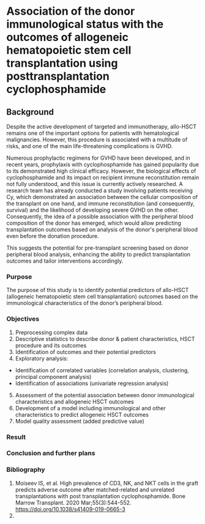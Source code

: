 # Association of the donor immunological status with the outcomes of allogeneic hematopoietic stem cell transplantation using posttransplantation cyclophosphamide

## Background

Despite the active development of targeted and immunotherapy, allo-HSCT remains one of the important options for patients with hematological malignancies. However, this procedure is associated with a multitude of risks, and one of the main life-threatening complications is GVHD.

Numerous prophylactic regimens for GVHD have been developed, and in recent years, prophylaxis with cyclophosphamide has gained popularity due to its demonstrated high clinical efficacy. However, the biological effects of cyclophosphamide and its impact on recipient immune reconstitution remain not fully understood, and this issue is currently actively researched. A research team has already conducted a study involving patients receiving Cy, which demonstrated an association between the cellular composition of the transplant on one hand, and immune reconstitution (and consequently, survival) and the likelihood of developing severe GVHD on the other. Consequently, the idea of a possible association with the peripheral blood composition of the donor has emerged, which would allow predicting transplantation outcomes based on analysis of the donor's peripheral blood even before the donation procedure.

This suggests the potential for pre-transplant screening based on donor peripheral blood analysis, enhancing the ability to predict transplantation outcomes and tailor interventions accordingly.

### Purpose
The purpose of this study is to identify potential predictors of allo-HSCT (allogeneic hematopoietic stem cell transplantation) outcomes based on the immunological characteristics of the donor’s peripheral blood.

### Objectives
1. Preprocessing complex data
2. Descriptive statistics to describe donor & patient characteristics, HSCT procedure and its outcomes
3. Identification of outcomes and their potential predictors
4. Exploratory analysis:
- Identification of correlated variables (correlation analysis, clustering, principal component analysis)
- Identification of associations (univariate regression analysis)
5. Assessment of the potential association between donor immunological characteristics and allogeneic HSCT outcomes
6. Development of a model including immunological and other characteristics to predict allogeneic HSCT outcomes
7. Model quality assessment (added predictive value)

### Result


### Conclusion and further plans


### Bibliography
1. Moiseev IS, et al. High prevalence of CD3, NK, and NKT cells in the graft predicts adverse outcome after matched-related and unrelated transplantations with post transplantation cyclophosphamide. Bone Marrow Transplant. 2020 Mar;55(3):544-552. https://doi.org/10.1038/s41409-019-0665-3
2.





